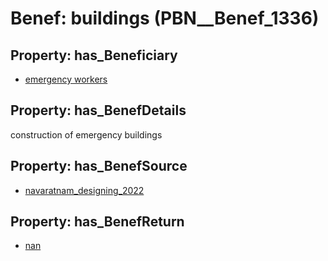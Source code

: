 # Benef: __buildings__ (PBN__Benef_1336)

## Property: has_Beneficiary

* [emergency workers](../Stakeholder/PBN__Stakeholder_523)

## Property: has_BenefDetails

construction of emergency buildings

## Property: has_BenefSource

* [navaratnam_designing_2022](../Article/PBN__Article_282)

## Property: has_BenefReturn

* [nan](../BenefReturn/PBN__BenefReturn_146)

